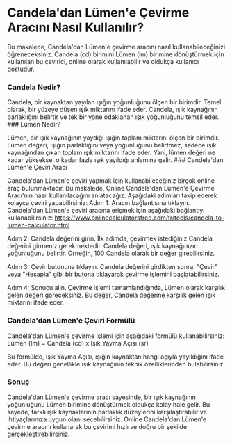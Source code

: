 Candela'dan Lümen'e Çevirme Aracını Nasıl Kullanılır?
=====================================================

Bu makalede, Candela'dan Lümen'e çevirme aracını nasıl kullanabileceğinizi öğreneceksiniz. Candela (cd) birimini Lümen (lm) birimine dönüştürmek için kullanılan bu çevirici, online olarak kullanılabilir ve oldukça kullanıcı dostudur.

### Candela Nedir?

Candela, bir kaynaktan yayılan ışığın yoğunluğunu ölçen bir birimdir. Temel olarak, bir yüzeye düşen ışık miktarını ifade eder. Candela, ışık kaynağının parlaklığını belirtir ve tek bir yöne odaklanan ışık yoğunluğunu temsil eder. ### Lümen Nedir?

Lümen, bir ışık kaynağının yaydığı ışığın toplam miktarını ölçen bir birimdir. Lümen değeri, ışığın parlaklığını veya yoğunluğunu belirtmez, sadece ışık kaynağından çıkan toplam ışık miktarını ifade eder. Yani, lümen değeri ne kadar yüksekse, o kadar fazla ışık yayıldığı anlamına gelir. ### Candela'dan Lümen'e Çeviri Aracı

Candela'dan Lümen'e çeviri yapmak için kullanabileceğiniz birçok online araç bulunmaktadır. Bu makalede, Online Candela'dan Lümen'e Çevirme Aracı'nın nasıl kullanılacağını anlatacağız. Aşağıdaki adımları takip ederek kolayca çeviri yapabilirsiniz: Adım 1: Aracın bağlantısına tıklayın. Candela'dan Lümen'e çeviri aracına erişmek için aşağıdaki bağlantıyı kullanabilirsiniz: <https://www.onlinecalculatorsfree.com/tr/tools/candela-to-lumen-calculator.html>

Adım 2: Candela değerini girin. İlk adımda, çevirmek istediğiniz Candela değerini girmeniz gerekmektedir. Candela değeri, ışık kaynağınızın yoğunluğunu belirtir. Örneğin, 100 Candela olarak bir değer girebilirsiniz.

Adım 3: Çevir butonuna tıklayın. Candela değerini girdikten sonra, "Çevir" veya "Hesapla" gibi bir butona tıklayarak çevirme işlemini başlatabilirsiniz.

Adım 4: Sonucu alın. Çevirme işlemi tamamlandığında, Lümen olarak karşılık gelen değeri göreceksiniz. Bu değer, Candela değerine karşılık gelen ışık miktarını ifade eder.

### Candela'dan Lümen'e Çeviri Formülü

Candela'dan Lümen'e çevirme işlemi için aşağıdaki formülü kullanabilirsiniz: Lümen (lm) = Candela (cd) x Işık Yayma Açısı (sr)

Bu formülde, Işık Yayma Açısı, ışığın kaynaktan hangi açıyla yayıldığını ifade eder. Bu değeri genellikle ışık kaynağının teknik özelliklerinden bulabilirsiniz.

### Sonuç

Candela'dan Lümen'e çevirme aracı sayesinde, bir ışık kaynağının yoğunluğunu Lümen birimine dönüştürmek oldukça kolay hale gelir. Bu sayede, farklı ışık kaynaklarının parlaklık düzeylerini karşılaştırabilir ve ihtiyaçlarınıza uygun olanı seçebilirsiniz. Online Candela'dan Lümen'e çevirme aracını kullanarak bu çevirimi hızlı ve doğru bir şekilde gerçekleştirebilirsiniz. 